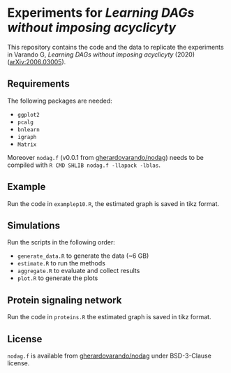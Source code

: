 # Experiments for *Learning DAGs without imposing acyclicyty* 


This repository contains the code and the data to replicate the experiments in 
Varando G, *Learning DAGs without imposing acyclicyty* (2020) 
([arXiv:2006.03005](https://arxiv.org/abs/2006.03005)). 


## Requirements 

The following packages are needed: 

* `ggplot2`
* `pcalg`
* `bnlearn`
* `igraph`
* `Matrix`   

Moreover `nodag.f` (v0.0.1 from 
[gherardovarando/nodag](https://github.com/gherardovarando/nodag)) 
needs to be compiled with `R CMD SHLIB nodag.f -llapack -lblas`.

## Example 

Run the code in `examplep10.R`, the estimated graph is saved in 
tikz format. 

## Simulations 

Run the scripts in the following order:

* `generate_data.R` to generate the data (~6 GB) 
* `estimate.R` to run the methods  
* `aggregate.R` to evaluate and collect results 
* `plot.R` to generate the plots  

## Protein signaling network

Run the code in `proteins.R` the estimated graph is saved in tikz format.  

## License 

`nodag.f` is available from 
[gherardovarando/nodag](https://github.com/gherardovarando/nodag) under
BSD-3-Clause license. 
